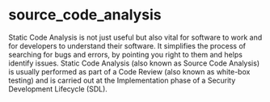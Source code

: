 # source_code_analysis
Static Code Analysis is not just useful but also vital for software to work and for developers to understand their software. It simplifies the process of searching for bugs and errors, by pointing you right to them and helps identify issues. Static Code Analysis (also known as Source Code Analysis) is usually performed as part of a Code Review (also known as white-box testing) and is carried out at the Implementation phase of a Security Development Lifecycle (SDL).
